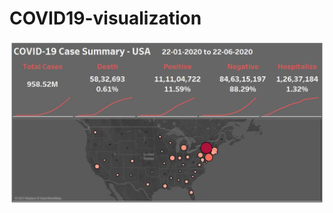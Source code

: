 # COVID19-visualization

![Dashboard](https://github.com/rushidarge/COVID19-visualization-Summary/blob/main/Dashboard%201.jpg?raw=true)
